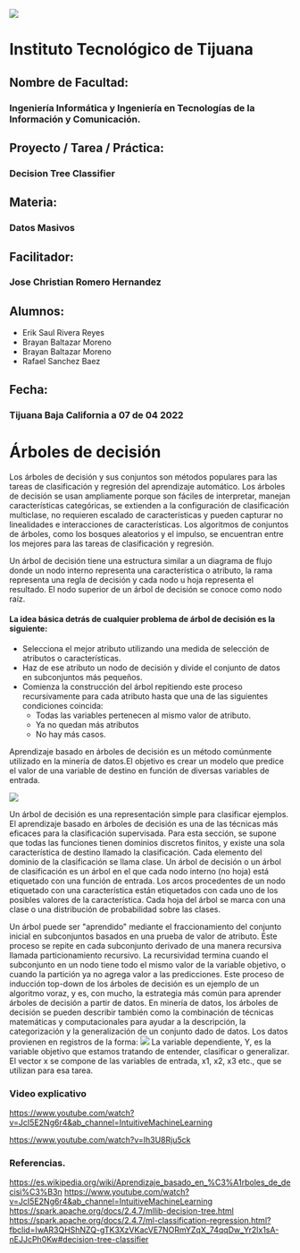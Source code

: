 ![](https://encrypted-tbn0.gstatic.com/images?q=tbn:ANd9GcQ4Dze8yYYzBPaBVPf7j9Mx9NkHZDDzKXzavCoUnkZuO0xqHG3__mjVJOearB9bEeY4sg&usqp=CAU)
# Instituto Tecnológico de Tijuana
## Nombre de Facultad:
### Ingeniería Informática y Ingeniería en Tecnologías de la Información y Comunicación.
## Proyecto / Tarea / Práctica:
### Decision Tree Classifier
## Materia:
### Datos Masivos
## Facilitador:
### Jose Christian Romero Hernandez
## Alumnos:
- Erik Saul Rivera Reyes
- Brayan Baltazar Moreno
- Brayan Baltazar Moreno
- Rafael Sanchez Baez
## Fecha:
### Tijuana Baja California a 07 de 04 2022 

# Árboles de decisión
Los árboles de decisión y sus conjuntos son métodos populares para las tareas de clasificación y regresión del aprendizaje
automático. Los árboles de decisión se usan ampliamente porque son fáciles de interpretar, manejan características categóricas, 
se extienden a la configuración de clasificación multiclase, no requieren escalado de características y pueden capturar no linealidades e 
interacciones de características. Los algoritmos de conjuntos de árboles, como los bosques aleatorios y el impulso, se encuentran entre los 
mejores para las tareas de clasificación y regresión.

Un árbol de decisión tiene una estructura similar a un diagrama de flujo donde un nodo interno representa una característica o atributo, 
la rama representa una regla de decisión y cada nodo u hoja representa el resultado. El nodo superior de un árbol de decisión se conoce como nodo raíz.

#### La idea básica detrás de cualquier problema de árbol de decisión es la siguiente:
- Selecciona el mejor atributo utilizando una medida de selección de atributos o características.
- Haz de ese atributo un nodo de decisión y divide el conjunto de datos en subconjuntos más pequeños.
- Comienza la construcción del árbol repitiendo este proceso recursivamente para cada atributo hasta que una de las siguientes condiciones coincida:
   - Todas las variables pertenecen al mismo valor de atributo.
   - Ya no quedan más atributos
   - No hay más casos.

Aprendizaje basado en árboles de decisión es un método comúnmente utilizado en la minería de datos.El objetivo es crear un modelo que predice el valor de una variable de destino en función de diversas variables de entrada.

![](http://dataanalyticsedge.com/wp-content/uploads/2018/01/1-1.jpg)

Un árbol de decisión es una representación simple para clasificar ejemplos. El aprendizaje basado en árboles de decisión es una de las técnicas más eficaces para la clasificación supervisada. Para esta sección, se supone que todas las funciones tienen dominios discretos finitos, y existe una sola característica de destino llamado la clasificación. Cada elemento del dominio de la clasificación se llama clase. Un árbol de decisión o un árbol de clasificación es un árbol en el que cada nodo interno (no hoja) está etiquetado con una función de entrada. Los arcos procedentes de un nodo etiquetado con una característica están etiquetados con cada uno de los posibles valores de la característica. Cada hoja del árbol se marca con una clase o una distribución de probabilidad sobre las clases.

Un árbol puede ser "aprendido" mediante el fraccionamiento del conjunto inicial en subconjuntos basados en una prueba de valor de atributo. Este proceso se repite en cada subconjunto derivado de una manera recursiva llamada particionamiento recursivo. La recursividad termina cuando el subconjunto en un nodo tiene todo el mismo valor de la variable objetivo, o cuando la partición ya no agrega valor a las predicciones. Este proceso de inducción top-down de los árboles de decisión es un ejemplo de un algoritmo voraz, y es, con mucho, la estrategia más común para aprender árboles de decisión a partir de datos.
En minería de datos, los árboles de decisión se pueden describir también como la combinación de técnicas matemáticas y computacionales para ayudar a la descripción, la categorización y la generalización de un conjunto dado de datos.
Los datos provienen en registros de la forma:
![](https://wikimedia.org/api/rest_v1/media/math/render/svg/9354e3bfc0c65eb88a0bf7b6b625dcdbc9e74248)
La variable dependiente, Y, es la variable objetivo que estamos tratando de entender, clasificar o generalizar. El vector x se compone de las variables de entrada, x1, x2, x3 etc., que se utilizan para esa tarea.
### Video explicativo
<https://www.youtube.com/watch?v=JcI5E2Ng6r4&ab_channel=IntuitiveMachineLearning>

<https://www.youtube.com/watch?v=Ih3U8Rju5ck>

### Referencias.
<https://es.wikipedia.org/wiki/Aprendizaje_basado_en_%C3%A1rboles_de_decisi%C3%B3n>
<https://www.youtube.com/watch?v=JcI5E2Ng6r4&ab_channel=IntuitiveMachineLearning>
<https://spark.apache.org/docs/2.4.7/mllib-decision-tree.html>
<https://spark.apache.org/docs/2.4.7/ml-classification-regression.html?fbclid=IwAR3QHShNZQ-gTK3XzVKacVE7NORmYZqX_74qqDw_Yr2lx1sA-nEJJcPh0Kw#decision-tree-classifier>
